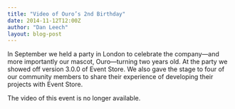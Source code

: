 ```yaml
---
title: "Video of Ouro’s 2nd Birthday"
date: 2014-11-12T12:00Z
author: "Dan Leech"
layout: blog-post
---
```


In September we held a party in London to celebrate the company—and more importantly our mascot, Ouro—turning two years old. At the party we showed off version 3.0.0 of Event Store. We also gave the stage to four of our community members to share their experience of developing their projects with Event Store.

The video of this event is no longer available.